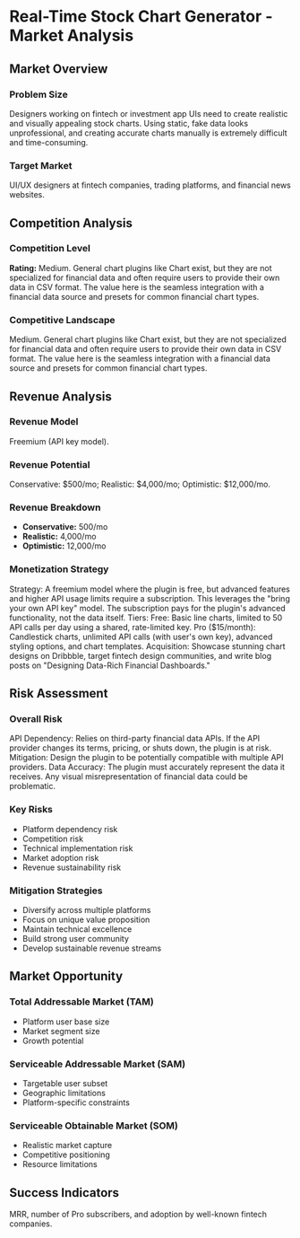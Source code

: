 # Real-Time Stock Chart Generator - Market Analysis

## Market Overview

### Problem Size
Designers working on fintech or investment app UIs need to create realistic and visually appealing stock charts. Using static, fake data looks unprofessional, and creating accurate charts manually is extremely difficult and time-consuming.

### Target Market
UI/UX designers at fintech companies, trading platforms, and financial news websites.

## Competition Analysis

### Competition Level
**Rating:** Medium. General chart plugins like Chart exist, but they are not specialized for financial data and often require users to provide their own data in CSV format. The value here is the seamless integration with a financial data source and presets for common financial chart types.

### Competitive Landscape
Medium. General chart plugins like Chart exist, but they are not specialized for financial data and often require users to provide their own data in CSV format. The value here is the seamless integration with a financial data source and presets for common financial chart types.

## Revenue Analysis

### Revenue Model
Freemium (API key model).

### Revenue Potential
Conservative: $500/mo; Realistic: $4,000/mo; Optimistic: $12,000/mo.

### Revenue Breakdown
- **Conservative:** 500/mo
- **Realistic:** 4,000/mo
- **Optimistic:** 12,000/mo

### Monetization Strategy
Strategy: A freemium model where the plugin is free, but advanced features and higher API usage limits require a subscription. This leverages the "bring your own API key" model. The subscription pays for the plugin's advanced functionality, not the data itself. Tiers: Free: Basic line charts, limited to 50 API calls per day using a shared, rate-limited key. Pro ($15/month): Candlestick charts, unlimited API calls (with user's own key), advanced styling options, and chart templates. Acquisition: Showcase stunning chart designs on Dribbble, target fintech design communities, and write blog posts on "Designing Data-Rich Financial Dashboards."

## Risk Assessment

### Overall Risk
API Dependency: Relies on third-party financial data APIs. If the API provider changes its terms, pricing, or shuts down, the plugin is at risk. Mitigation: Design the plugin to be potentially compatible with multiple API providers. Data Accuracy: The plugin must accurately represent the data it receives. Any visual misrepresentation of financial data could be problematic.

### Key Risks
- Platform dependency risk
- Competition risk
- Technical implementation risk
- Market adoption risk
- Revenue sustainability risk

### Mitigation Strategies
- Diversify across multiple platforms
- Focus on unique value proposition
- Maintain technical excellence
- Build strong user community
- Develop sustainable revenue streams

## Market Opportunity

### Total Addressable Market (TAM)
- Platform user base size
- Market segment size
- Growth potential

### Serviceable Addressable Market (SAM)
- Targetable user subset
- Geographic limitations
- Platform-specific constraints

### Serviceable Obtainable Market (SOM)
- Realistic market capture
- Competitive positioning
- Resource limitations

## Success Indicators
MRR, number of Pro subscribers, and adoption by well-known fintech companies.
